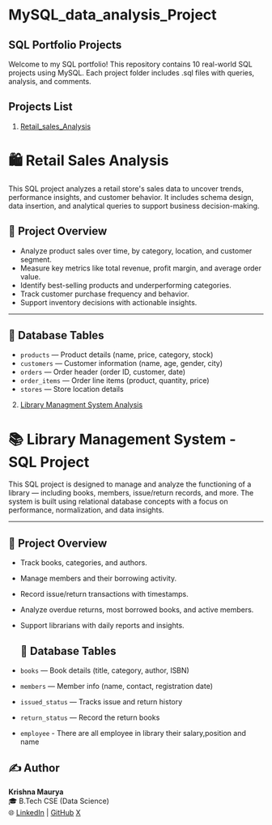 # MySQL_data_analysis_Project

## SQL Portfolio Projects

Welcome to my SQL portfolio! This repository contains 10 real-world SQL projects using MySQL. Each project folder includes .sql files with queries, analysis, and comments.
## Projects List

1. [Retail_sales_Analysis](https://github.com/AyushMaurya13/MySQL_data_analysis_Project/blob/main/Project.1%20-%20Retail%20sales%20Analysis(MySQL).sql)
  
# 🛍️ Retail Sales Analysis

This SQL project analyzes a retail store's sales data to uncover trends, performance insights, and customer behavior. It includes schema design, data insertion, and analytical queries to support business decision-making.
## 📄 Project Overview

- Analyze product sales over time, by category, location, and customer segment.
- Measure key metrics like total revenue, profit margin, and average order value.
- Identify best-selling products and underperforming categories.
- Track customer purchase frequency and behavior.
- Support inventory decisions with actionable insights.

---

## 🧱 Database Tables

- `products` — Product details (name, price, category, stock)
- `customers` — Customer information (name, age, gender, city)
- `orders` — Order header (order ID, customer, date)
- `order_items` — Order line items (product, quantity, price)
- `stores` — Store location details
 
2. [Library Managment System Analysis](https://github.com/AyushMaurya13/MySQL_data_analysis_Project/blob/main/Project.2%20Library%20Managment%20System%20Analysis.sql)
# 📚 Library Management System - SQL Project

This SQL project is designed to manage and analyze the functioning of a library — including books, members, issue/return records, and more. The system is built using relational database concepts with a focus on performance, normalization, and data insights.

---

## 📄 Project Overview

- Track books, categories, and authors.
- Manage members and their borrowing activity.
- Record issue/return transactions with timestamps.
- Analyze overdue returns, most borrowed books, and active members.
- Support librarians with daily reports and insights.

  ## 🧱 Database Tables

- `books` — Book details (title, category, author, ISBN)
- `members` — Member info (name, contact, registration date)
- `issued_status` — Tracks issue and return history
- `return_status` — Record the return books
- `employee` - There are all employee in library their salary,position and name

## ✍️ Author

**Krishna Maurya**  
🎓 B.Tech CSE (Data Science)   
🌐 [LinkedIn](www.linkedin.com/in/ayush-kumar-maurya-a43914258k) | [GitHub](https://github.com/AyushMaurya13) [X](https://x.com/ayush_maur10241)



























